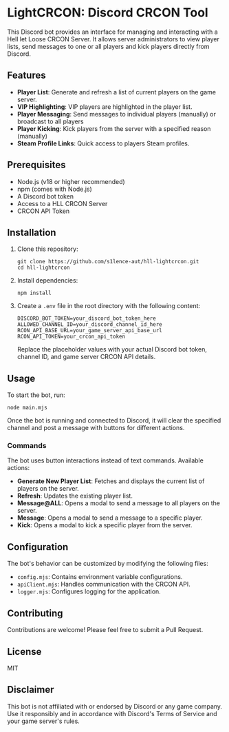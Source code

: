 # LightCRCON: Discord CRCON Tool

This Discord bot provides an interface for managing and interacting with a Hell let Loose CRCON Server.
It allows server administrators to view player lists, send messages to one or all players and kick players directly from Discord.

## Features

- **Player List**: Generate and refresh a list of current players on the game server.
- **VIP Highlighting**: VIP players are highlighted in the player list.
- **Player Messaging**: Send messages to individual players (manually) or broadcast to all players
- **Player Kicking**: Kick players from the server with a specified reason (manually)
- **Steam Profile Links**: Quick access to players Steam profiles.

## Prerequisites

- Node.js (v18 or higher recommended)
- npm (comes with Node.js)
- A Discord bot token
- Access to a HLL CRCON Server
- CRCON API Token

## Installation

1. Clone this repository:
   ```
   git clone https://github.com/s1lence-aut/hll-lightcrcon.git
   cd hll-lightcrcon
   ```

2. Install dependencies:
   ```
   npm install
   ```

3. Create a `.env` file in the root directory with the following content:
   ```
   DISCORD_BOT_TOKEN=your_discord_bot_token_here
   ALLOWED_CHANNEL_ID=your_discord_channel_id_here
   RCON_API_BASE_URL=your_game_server_api_base_url
   RCON_API_TOKEN=your_crcon_api_token
   ```

   Replace the placeholder values with your actual Discord bot token, channel ID, and game server CRCON API details.

## Usage

To start the bot, run:

```
node main.mjs
```

Once the bot is running and connected to Discord, it will clear the specified channel and post a message with buttons for different actions.

### Commands

The bot uses button interactions instead of text commands. Available actions:

- **Generate New Player List**: Fetches and displays the current list of players on the server.
- **Refresh**: Updates the existing player list.
- **Message@ALL**: Opens a modal to send a message to all players on the server.
- **Message**: Opens a modal to send a message to a specific player.
- **Kick**: Opens a modal to kick a specific player from the server.

## Configuration

The bot's behavior can be customized by modifying the following files:

- `config.mjs`: Contains environment variable configurations.
- `apiClient.mjs`: Handles communication with the CRCON API.
- `logger.mjs`: Configures logging for the application.

## Contributing

Contributions are welcome! Please feel free to submit a Pull Request.

## License

MIT

## Disclaimer

This bot is not affiliated with or endorsed by Discord or any game company. Use it responsibly and in accordance with Discord's Terms of Service and your game server's rules.
